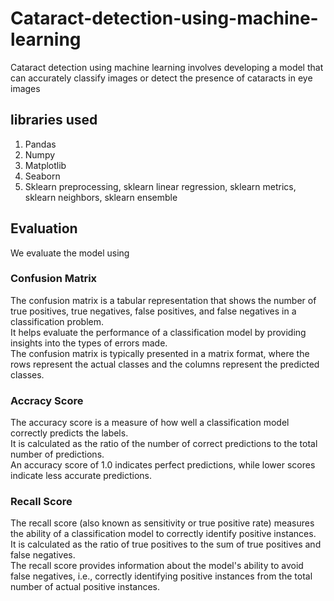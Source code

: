 # Cataract-detection-using-machine-learning
Cataract detection using machine learning involves developing a model that can accurately classify images or detect the presence of cataracts in eye images
## libraries used
1. Pandas <br>
2. Numpy<br>
3. Matplotlib<br>
4. Seaborn<br>
5. Sklearn preprocessing, sklearn linear regression, sklearn metrics, sklearn neighbors, sklearn ensemble
## Evaluation
We evaluate the model using 
### Confusion Matrix
The confusion matrix is a tabular representation that shows the number of true positives, true negatives, false positives, and false negatives in a classification problem.<br>
It helps evaluate the performance of a classification model by providing insights into the types of errors made.<br>
The confusion matrix is typically presented in a matrix format, where the rows represent the actual classes and the columns represent the predicted classes.<br>
### Accracy Score
The accuracy score is a measure of how well a classification model correctly predicts the labels.<br>
It is calculated as the ratio of the number of correct predictions to the total number of predictions.<br>
An accuracy score of 1.0 indicates perfect predictions, while lower scores indicate less accurate predictions.<br>
### Recall Score
The recall score (also known as sensitivity or true positive rate) measures the ability of a classification model to correctly identify positive instances.<br>
It is calculated as the ratio of true positives to the sum of true positives and false negatives.<br>
The recall score provides information about the model's ability to avoid false negatives, i.e., correctly identifying positive instances from the total number of actual positive instances.<br>
